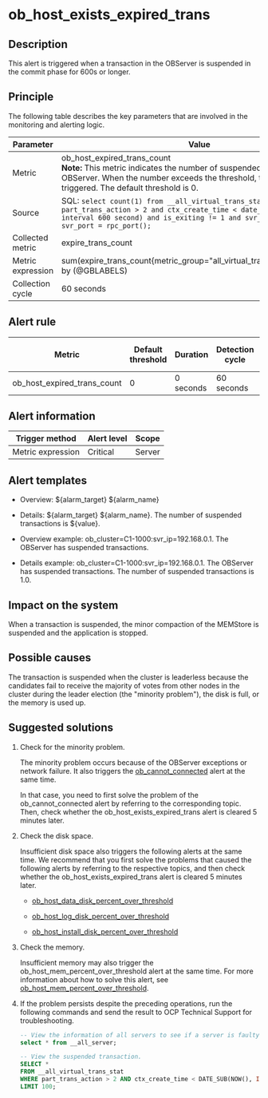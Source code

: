 ob_host_exists_expired_trans
=================================================



**Description**
------------------------------------

This alert is triggered when a transaction in the OBServer is suspended in the commit phase for 600s or longer.

Principle
------------------------------

The following table describes the key parameters that are involved in the monitoring and alerting logic.


|     Parameter     |                                                                                                                                  Value                                                                                                                                   |
|-------------------|--------------------------------------------------------------------------------------------------------------------------------------------------------------------------------------------------------------------------------------------------------------------------|
| Metric            | ob_host_expired_trans_count </br>**Note:**  This metric indicates the number of suspended transactions of the OBServer. When the number exceeds the threshold, this alert is triggered. The default threshold is 0.                            |
| Source            | SQL: ```select count(1) from __all_virtual_trans_stat where part_trans_action > 2 and ctx_create_time < date_sub(now(), interval 600 second) and is_exiting != 1 and svr_ip = @svr_ip and svr_port = rpc_port(); ```  |
| Collected metric  | expire_trans_count                                                                                                                                                                                                                                                       |
| Metric expression | sum(expire_trans_count{metric_group="all_virtual_trans_stat",@LABELS}) by (@GBLABELS)                                                                                                                                                                                    |
| Collection cycle  | 60 seconds                                                                                                                                                                                                                                                               |



**Alert rule**
-----------------------------------



|           Metric            | Default threshold | Duration  | Detection cycle | Time before clearance |
|-----------------------------|-------------------|-----------|-----------------|-----------------------|
| ob_host_expired_trans_count | 0                 | 0 seconds | 60 seconds      | 5 minutes             |



**Alert information**
------------------------------------------



|  Trigger method   | Alert level | Scope  |
|-------------------|-------------|--------|
| Metric expression | Critical    | Server |



**Alert templates**
----------------------------------------

* Overview: \${alarm_target} \${alarm_name}



* Details: \${alarm_target} \${alarm_name}. The number of suspended transactions is ${value}.



* Overview example: ob_cluster=C1-1000:svr_ip=192.168.0.1. The OBServer has suspended transactions.



* Details example: ob_cluster=C1-1000:svr_ip=192.168.0.1. The OBServer has suspended transactions. The number of suspended transactions is 1.0.






**Impact on the system**
---------------------------------------------

When a transaction is suspended, the minor compaction of the MEMStore is suspended and the application is stopped.

**Possible causes**
----------------------------------------

The transaction is suspended when the cluster is leaderless because the candidates fail to receive the majority of votes from other nodes in the cluster during the leader election (the "minority problem"), the disk is full, or the memory is used up.

**Suggested solutions**
--------------------------------------------

1. Check for the minority problem.

   The minority problem occurs because of the OBServer exceptions or network failure. It also triggers the [ob_cannot_connected](../2.ob-alert/1.ob_cannot_connected-observer-cannot-be-connected.md) alert at the same time.

   In that case, you need to first solve the problem of the ob_cannot_connected alert by referring to the corresponding topic. Then, check whether the ob_host_exists_expired_trans alert is cleared 5 minutes later.


2. Check the disk space.

   Insufficient disk space also triggers the following alerts at the same time. We recommend that you first solve the problems that caused the following alerts by referring to the respective topics, and then check whether the ob_host_exists_expired_trans alert is cleared 5 minutes later.
   * [ob_host_data_disk_percent_over_threshold](../2.ob-alert/41.ob_host_data_disk_percent_over_threshold-ob-host-data-directory-disk-usage-limit-exceeded.md)



   * [ob_host_log_disk_percent_over_threshold](../2.ob-alert/42.the-disk-usage-of-the-ob_host_log_disk_percent_over_threshold-ob-host-log-directory.md)



   * [ob_host_install_disk_percent_over_threshold](../2.ob-alert/43.the-error-message-returned-because-the-disk-usage-of-the.md)






3. Check the memory.

   Insufficient memory may also trigger the ob_host_mem_percent_over_threshold alert at the same time. For more information about how to solve this alert, see [ob_host_mem_percent_over_threshold](../2.ob-alert/20.the-memory-usage-of-the-ob_host_mem_percent_over_threshold-ob-server-exceeds-the.md).


4. If the problem persists despite the preceding operations, run the following commands and send the result to OCP Technical Support for troubleshooting.

   ```sql
   -- View the information of all servers to see if a server is faulty.
   select * from __all_server;

   -- View the suspended transaction.
   SELECT *
   FROM __all_virtual_trans_stat
   WHERE part_trans_action > 2 AND ctx_create_time < DATE_SUB(NOW(), INTERVAL 500 SECOND)
   LIMIT 100;
   ```
